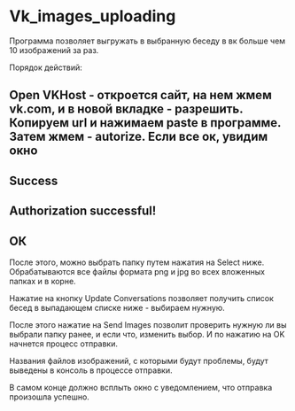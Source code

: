 # Vk_images_uploading
Программа позволяет выгружать в выбранную беседу в вк больше чем 10 изображений за раз.

Порядок действий:

Open VKHost - откроется сайт, на нем жмем vk.com, и в новой вкладке - разрешить. 
Копируем url и нажимаем paste в программе. Затем жмем - autorize.
Если все ок, увидим окно 
---------------------------
Success
---------------------------
Authorization successful!
---------------------------
ОК   
---------------------------

После этого, можно выбрать папку путем нажатия на Select ниже. Обрабатываются все файлы формата png и jpg во всех вложенных папках и в корне.

Нажатие на кнопку Update Conversations позволяет получить список бесед в выпадающем списке ниже - выбираем нужную.

После этого нажатие на Send Images позволит проверить нужную ли вы выбрали папку ранее, и если что, изменить выбор. И по нажатию на OK начнется процесс отправки.

Названия файлов изображений, с которыми будут проблемы, будут выведены в консоль в процессе отправки.

В самом конце должно всплыть окно с уведомлением, что отправка произошла успешно.
